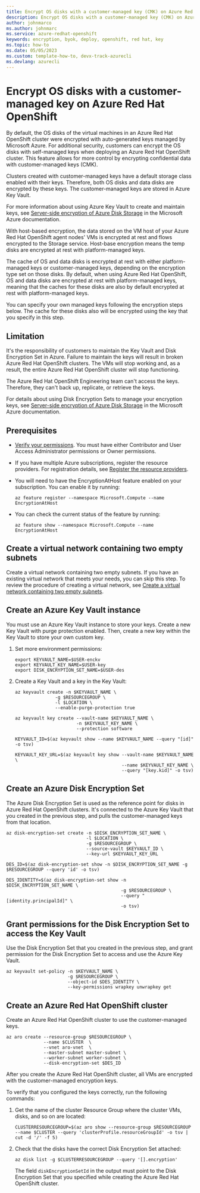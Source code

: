 ```yaml
---
title: Encrypt OS disks with a customer-managed key (CMK) on Azure Red Hat OpenShift
description: Encrypt OS disks with a customer-managed key (CMK) on Azure Red Hat OpenShift
author: johnmarco
ms.author: johnmarc
ms.service: azure-redhat-openshift
keywords: encryption, byok, deploy, openshift, red hat, key
ms.topic: how-to
ms.date: 05/05/2023
ms.custom: template-how-to, devx-track-azurecli
ms.devlang: azurecli
---
```


# Encrypt OS disks with a customer-managed key on Azure Red Hat OpenShift

By default, the OS disks of the virtual machines in an Azure Red Hat OpenShift cluster were encrypted with auto-generated keys managed by Microsoft Azure. For additional security, customers can encrypt the OS disks with self-managed keys when deploying an Azure Red Hat OpenShift cluster. This feature allows for more control by encrypting confidential data with customer-managed keys (CMK).

Clusters created with customer-managed keys have a default storage class enabled with their keys. Therefore, both OS disks and data disks are encrypted by these keys. The customer-managed keys are stored in Azure Key Vault. 

For more information about using Azure Key Vault to create and maintain keys, see [Server-side encryption of Azure Disk Storage](../key-vault/general/basic-concepts.md) in the Microsoft Azure documentation.

With host-based encryption, the data stored on the VM host of your Azure Red Hat OpenShift agent nodes' VMs is encrypted at rest and flows encrypted to the Storage service. Host-base encryption means the temp disks are encrypted at rest with platform-managed keys. 

The cache of OS and data disks is encrypted at rest with either platform-managed keys or customer-managed keys, depending on the encryption type set on those disks. By default, when using Azure Red Hat OpenShift, OS and data disks are encrypted at rest with platform-managed keys, meaning that the caches for these disks are also by default encrypted at rest with platform-managed keys. 

You can specify your own managed keys following the encryption steps below. The cache for these disks also will be encrypted using the key that you specify in this step.

## Limitation
It's the responsibility of customers to maintain the Key Vault and Disk Encryption Set in Azure. Failure to maintain the keys will result in broken Azure Red Hat OpenShift clusters. The VMs will stop working and, as a result, the entire Azure Red Hat OpenShift cluster will stop functioning. 

The Azure Red Hat OpenShift Engineering team can't access the keys. Therefore, they can't back up, replicate, or retrieve the keys. 

For details about using Disk Encryption Sets to manage your encryption keys, see [Server-side encryption of Azure Disk Storage](../virtual-machines/disk-encryption.md) in the Microsoft Azure documentation.

## Prerequisites
* [Verify your permissions](tutorial-create-cluster.md#verify-your-permissions). You must have either Contributor and User Access Administrator permissions or Owner permissions.
* If you have multiple Azure subscriptions, register the resource providers. For registration details, see [Register the resource providers](tutorial-create-cluster.md#register-the-resource-providers).
* You will need to have the EncryptionAtHost feature enabled on your subscription. You can enable it by running:

    ```azurecli-interactive
    az feature register --namespace Microsoft.Compute --name EncryptionAtHost
    ```
* You can check the current status of the feature by running:

    ```azurecli-interactive
    az feature show --namespace Microsoft.Compute --name EncryptionAtHost
    ```

## Create a virtual network containing two empty subnets
Create a virtual network containing two empty subnets. If you have an existing virtual network that meets your needs, you can skip this step. To review the procedure of creating a virtual network, see [Create a virtual network containing two empty subnets](tutorial-create-cluster.md#create-a-virtual-network-containing-two-empty-subnets).

## Create an Azure Key Vault instance
You must use an Azure Key Vault instance to store your keys. Create a new Key Vault with purge protection enabled. Then, create a new key within the Key Vault to store your own custom key.

1. Set more environment permissions:
    ```
    export KEYVAULT_NAME=$USER-enckv
    export KEYVAULT_KEY_NAME=$USER-key
    export DISK_ENCRYPTION_SET_NAME=$USER-des
    ```
1. Create a Key Vault and a key in the Key Vault:
    ```azurecli-interactive
    az keyvault create -n $KEYVAULT_NAME \
                   -g $RESOURCEGROUP \
                   -l $LOCATION \
                   --enable-purge-protection true

    az keyvault key create --vault-name $KEYVAULT_NAME \
                           -n $KEYVAULT_KEY_NAME \
                           --protection software

    KEYVAULT_ID=$(az keyvault show --name $KEYVAULT_NAME --query "[id]" -o tsv)

    KEYVAULT_KEY_URL=$(az keyvault key show --vault-name $KEYVAULT_NAME \
                                            --name $KEYVAULT_KEY_NAME \
                                            --query "[key.kid]" -o tsv)
    ```

## Create an Azure Disk Encryption Set
The Azure Disk Encryption Set is used as the reference point for disks in Azure Red Hat OpenShift clusters. It's connected to the Azure Key Vault that you created in the previous step, and pulls the customer-managed keys from that location.
```azurecli-interactive
az disk-encryption-set create -n $DISK_ENCRYPTION_SET_NAME \
                              -l $LOCATION \
                              -g $RESOURCEGROUP \
                              --source-vault $KEYVAULT_ID \
                              --key-url $KEYVAULT_KEY_URL

DES_ID=$(az disk-encryption-set show -n $DISK_ENCRYPTION_SET_NAME -g $RESOURCEGROUP --query 'id' -o tsv)

DES_IDENTITY=$(az disk-encryption-set show -n $DISK_ENCRYPTION_SET_NAME \
                                           -g $RESOURCEGROUP \
                                           --query "[identity.principalId]" \
                                           -o tsv)
```

## Grant permissions for the Disk Encryption Set to access the Key Vault
Use the Disk Encryption Set that you created in the previous step, and grant permission for the Disk Encryption Set to access and use the Azure Key Vault.
```azurecli-interactive
az keyvault set-policy -n $KEYVAULT_NAME \
                       -g $RESOURCEGROUP \
                       --object-id $DES_IDENTITY \
                       --key-permissions wrapkey unwrapkey get
```

## Create an Azure Red Hat OpenShift cluster
Create an Azure Red Hat OpenShift cluster to use the customer-managed keys.
```azurecli-interactive
az aro create --resource-group $RESOURCEGROUP \
              --name $CLUSTER  \
              --vnet aro-vnet  \
              --master-subnet master-subnet \
              --worker-subnet worker-subnet \
              --disk-encryption-set $DES_ID
```
After you create the Azure Red Hat OpenShift cluster, all VMs are encrypted with the customer-managed encryption keys.

To verify that you configured the keys correctly, run the following commands:
1. Get the name of the cluster Resource Group where the cluster VMs, disks, and so on are located:
    ```azurecli-interactive
    CLUSTERRESOURCEGROUP=$(az aro show --resource-group $RESOURCEGROUP --name $CLUSTER --query 'clusterProfile.resourceGroupId' -o tsv | cut -d '/' -f 5)
    ```
2. Check that the disks have the correct Disk Encryption Set attached:
    ```azurecli-interactive
    az disk list -g $CLUSTERRESOURCEGROUP --query '[].encryption'
    ```
    The field `diskEncryptionSetId` in the output must point to the Disk Encryption Set that you specified while creating the Azure Red Hat OpenShift cluster.
